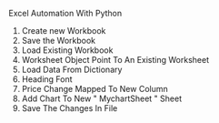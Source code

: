 Excel Automation With Python

1.	Create new Workbook 
2.	Save the Workbook 
3.	Load Existing Workbook
4.	Worksheet Object Point To An Existing Worksheet
5.	Load Data From Dictionary
6.	Heading Font
7.	Price Change Mapped To New Column
8.	Add Chart To New " MychartSheet " Sheet
9.	Save The Changes In File
